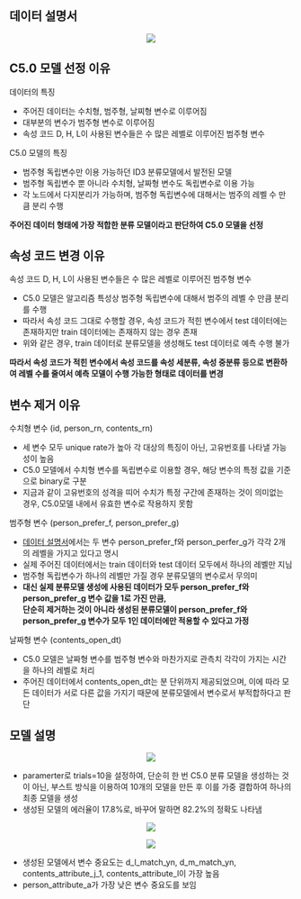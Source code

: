데이터 설명서
-------------
<p align="center"> <img src = https://user-images.githubusercontent.com/62368250/151518033-0ecbf395-821f-46c5-aedf-372c5465e776.png>

C5.0 모델 선정 이유
-------------
데이터의 특징  
* 주어진 데이터는 수치형, 범주형, 날찌형 변수로 이루어짐
* 대부분의 변수가 범주형 변수로 이루어짐
* 속성 코드 D, H, L이 사용된 변수들은 수 많은 레벨로 이루어진 범주형 변수

C5.0 모델의 특징
* 범주형 독립변수만 이용 가능하던 ID3 분류모델에서 발전된 모델
* 범주형 독립변수 뿐 아니라 수치형, 날짜형 변수도 독립변수로 이용 가능
* 각 노드에서 다지분리가 가능하며, 범주형 독립변수에 대해서는 범주의 레벨 수 만큼 분리 수행
  
**주어진 데이터 형태에 가장 적합한 분류 모델이라고 판단하여 C5.0 모델을 선정**


속성 코드 변경 이유
--------------
속성 코드 D, H, L이 사용된 변수들은 수 많은 레벨로 이루어진 범주형 변수
* C5.0 모델은  알고리즘 특성상 범주형 독립변수에 대해서 범주의 레벨 수 만큼 분리를 수행
* 따라서 속성 코드 그대로 수행할 경우, 속성 코드가 적힌 변수에서 test 데이터에는 존재하지만 train 데이터에는 존재하지 않는 경우 존재
* 위와 같은 경우, train 데이터로 분류모델을 생성해도 test 데이터로 예측 수행 불가

**따라서 속성 코드가 적힌 변수에서 속성 코드를 속성 세분류, 속성 중분류 등으로 변환하여 레벨 수를 줄여서 예측 모델이 수행 가능한 형태로 데이터를 변경**
  

변수 제거 이유
--------------
수치형 변수 (id, person_rn, contents_rn)
* 세 변수 모두 unique rate가 높아 각 대상의 특징이 아닌, 고유번호를 나타낼 가능성이 높음
* C5.0 모델에서 수치형 변수를 독립변수로 이용할 경우, 해당 변수의 특정 값을 기준으로 binary로 구분
* 지금과 같이 고유번호의 성격을 띠어 수치가 특정 구간에 존재하는 것이 의미없는 경우, C5.0모델 내에서 유효한 변수로 작용하지 못함

범주형 변수 (person_prefer_f, person_prefer_g)
* [데이터 설명서](https://github.com/kuma987/DACON-Jobcare/blob/main/%EC%84%A4%EB%AA%85%EC%9E%90%EB%A3%8C.md#%EB%8D%B0%EC%9D%B4%ED%84%B0-%EC%84%A4%EB%AA%85%EC%84%9C)에서는 두 변수 person_prefer_f와 person_perfer_g가 각각 2개의 레벨을 가지고 있다고 명시
* 실제 주어진 데이터에서는 train 데이터와 test 데이터 모두에서 하나의 레벨만 지님
* 범주형 독립변수가 하나의 레벨만 가질 경우 분류모델의 변수로서 무의미
* **대신 실제 분류모델 생성에 사용된 데이터가 모두 person_prefer_f와 person_prefer_g 변수 값을 1로 가진 만큼,  
  단순히 제거하는 것이 아니라 생성된 분류모델이 person_prefer_f와 person_prefer_g 변수가 모두 1인 데이터에만 적용할 수 있다고 가정**

날짜형 변수 (contents_open_dt)
* C5.0 모델은 날짜형 변수를 범주형 변수와 마찬가지로 관측치 각각이 가지는 시간을 하나의 레벨로 처리
* 주어진 데이터에서 contents_open_dt는 분 단위까지 제공되었으며, 이에 따라 모든 데이터가 서로 다른 값을 가지기 때문에 분류모델에서 변수로서 부적합하다고 판단
  
모델 설명
------------
<p align="center"> <img src = https://user-images.githubusercontent.com/62368250/151576065-71771346-46c8-445e-8120-4e613c4ac540.png>
  
* paramerter로 trials=10을 설정하여, 단순히 한 번 C5.0 분류 모델을 생성하는 것이 아닌, 부스트 방식을 이용하여 10개의 모델을 만든 후 이를 가중 결합하여 하나의 최종 모델을 생성  
* 생성된 모델의 에러율이 17.8%로, 바꾸어 말하면 82.2%의 정확도 나타냄
  
<p align="center"> <img src = https://user-images.githubusercontent.com/62368250/151576105-968ffd82-6870-4c49-bdf5-2e23c625d72c.png>
<p align="center"> <img src = https://user-images.githubusercontent.com/62368250/151576121-23a0b7f8-8014-4c64-9778-ddc8a351ef2e.png>
  
* 생성된 모델에서 변수 중요도는 d_l_match_yn, d_m_match_yn, contents_attribute_j_1, contents_attribute_l이 가장 높음
* person_attribute_a가 가장 낮은 변수 중요도를 보임
